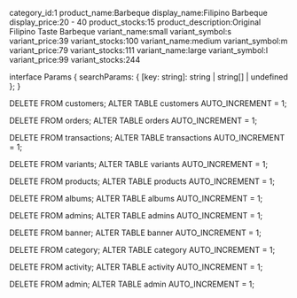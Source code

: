 category_id:1
product_name:Barbeque
display_name:Filipino Barbeque
display_price:20 - 40
product_stocks:15
product_description:Original Filipino Taste Barbeque
variant_name:small
variant_symbol:s
variant_price:39
variant_stocks:100
variant_name:medium
variant_symbol:m
variant_price:79
variant_stocks:111
variant_name:large
variant_symbol:l
variant_price:99
variant_stocks:244

interface Params {
  searchParams: { [key: string]: string | string[] | undefined };
}


DELETE FROM customers;
ALTER TABLE customers AUTO_INCREMENT = 1;

DELETE FROM orders;
ALTER TABLE orders AUTO_INCREMENT = 1;

DELETE FROM transactions;
ALTER TABLE transactions AUTO_INCREMENT = 1;

DELETE FROM variants;
ALTER TABLE variants AUTO_INCREMENT = 1;

DELETE FROM products;
ALTER TABLE products AUTO_INCREMENT = 1;

DELETE FROM albums;
ALTER TABLE albums AUTO_INCREMENT = 1;

DELETE FROM admins;
ALTER TABLE admins AUTO_INCREMENT = 1;

DELETE FROM banner;
ALTER TABLE banner AUTO_INCREMENT = 1;

DELETE FROM category;
ALTER TABLE category AUTO_INCREMENT = 1;

DELETE FROM activity;
ALTER TABLE activity AUTO_INCREMENT = 1;

DELETE FROM admin;
ALTER TABLE admin AUTO_INCREMENT = 1;






